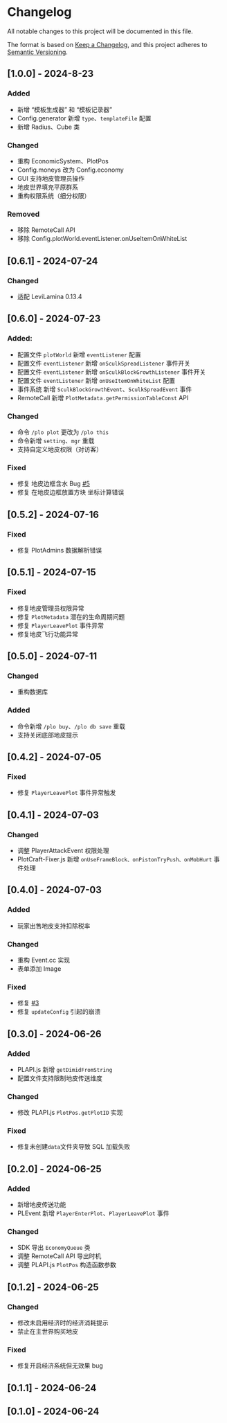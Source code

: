 # Changelog

All notable changes to this project will be documented in this file.

The format is based on [Keep a Changelog](https://keepachangelog.com/en/1.0.0/),
and this project adheres to [Semantic Versioning](https://semver.org/spec/v2.0.0.html).

## [1.0.0] - 2024-8-23

### Added

- 新增 “模板生成器” 和 “模板记录器”
- Config.generator 新增 `type`、`templateFile` 配置
- 新增 Radius、Cube 类

### Changed

- 重构 EconomicSystem、PlotPos
- Config.moneys 改为 Config.economy
- GUI 支持地皮管理员操作
- 地皮世界填充平原群系
- 重构权限系统（细分权限）

### Removed

- 移除 RemoteCall API
- 移除 Config.plotWorld.eventListener.onUseItemOnWhiteList

## [0.6.1] - 2024-07-24

### Changed

- 适配 LeviLamina 0.13.4

## [0.6.0] - 2024-07-23

### Added:

- 配置文件 `plotWorld` 新增 `eventListener` 配置
- 配置文件 `eventListener` 新增 `onSculkSpreadListener` 事件开关
- 配置文件 `eventListener` 新增 `onSculkBlockGrowthListener` 事件开关
- 配置文件 `eventListener` 新增 `onUseItemOnWhiteList` 配置
- 事件系统 新增 `SculkBlockGrowthEvent`、`SculkSpreadEvent` 事件
- RemoteCall 新增 `PlotMetadata.getPermissionTableConst` API

### Changed

- 命令 `/plo plot` 更改为 `/plo this`
- 命令新增 `setting`、`mgr` 重载
- 支持自定义地皮权限（对访客）

### Fixed

- 修复 地皮边框含水 Bug [#5](https://github.com/engsr6982/PlotCraft/issues/5)
- 修复 在地皮边框放置方块 坐标计算错误

## [0.5.2] - 2024-07-16

### Fixed

- 修复 PlotAdmins 数据解析错误

## [0.5.1] - 2024-07-15

### Fixed

- 修复地皮管理员权限异常
- 修复 `PlotMetadata` 潜在的生命周期问题
- 修复 `PlayerLeavePlot` 事件异常
- 修复地皮飞行功能异常

## [0.5.0] - 2024-07-11

### Changed

- 重构数据库

### Added

- 命令新增 `/plo buy`、`/plo db save` 重载
- 支持关闭底部地皮提示

## [0.4.2] - 2024-07-05

### Fixed

- 修复 `PlayerLeavePlot` 事件异常触发

## [0.4.1] - 2024-07-03

### Changed

- 调整 PlayerAttackEvent 权限处理
- PlotCraft-Fixer.js 新增 `onUseFrameBlock、onPistonTryPush、onMobHurt` 事件处理

## [0.4.0] - 2024-07-03

### Added

- 玩家出售地皮支持扣除税率

### Changed

- 重构 Event.cc 实现
- 表单添加 Image

### Fixed

- 修复 [#3](https://github.com/engsr6982/PlotCraft/issues/3)
- 修复 `updateConfig` 引起的崩溃

## [0.3.0] - 2024-06-26

### Added

- PLAPI.js 新增 `getDimidFromString`
- 配置文件支持限制地皮传送维度

### Changed

- 修改 PLAPI.js `PlotPos.getPlotID` 实现

### Fixed

- 修复未创建`data`文件夹导致 SQL 加载失败

## [0.2.0] - 2024-06-25

### Added

- 新增地皮传送功能
- PLEvent 新增 `PlayerEnterPlot`、`PlayerLeavePlot` 事件

### Changed

- SDK 导出 `EconomyQueue` 类
- 调整 RemoteCall API 导出时机
- 调整 PLAPI.js `PlotPos` 构造函数参数

## [0.1.2] - 2024-06-25

### Changed

- 修改未启用经济时的经济消耗提示
- 禁止在主世界购买地皮

### Fixed

- 修复开启经济系统但无效果 bug

## [0.1.1] - 2024-06-24

## [0.1.0] - 2024-06-24
